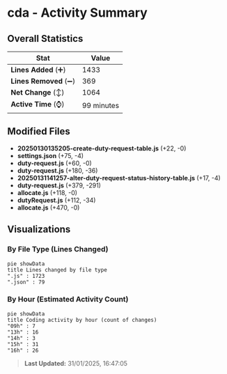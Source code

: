 # cda - Activity Summary 

## Overall Statistics

| Stat                   | Value                                                             |
| ---------------------- | ----------------------------------------------------------------- |
| **Lines Added** (➕)   | 1433                                          |
| **Lines Removed** (➖) | 369                                        |
| **Net Change** (↕)    | 1064                |
| **Active Time** (⌚)   | 99 minutes |


## Modified Files
- **20250130135205-create-duty-request-table.js** (+22, -0)
- **settings.json** (+75, -4)
- **duty-request.js** (+60, -0)
- **duty-request.js** (+180, -36)
- **20250131141257-alter-duty-request-status-history-table.js** (+17, -4)
- **duty-request.js** (+379, -291)
- **allocate.js** (+118, -0)
- **dutyRequest.js** (+112, -34)
- **allocate.js** (+470, -0)

## Visualizations

### By File Type (Lines Changed)

```mermaid
pie showData
title Lines changed by file type
".js" : 1723
".json" : 79
```

### By Hour (Estimated Activity Count)

```mermaid
pie showData
title Coding activity by hour (count of changes)
"09h" : 7
"13h" : 16
"14h" : 3
"15h" : 31
"16h" : 26
```


> **Last Updated:** 31/01/2025, 16:47:05